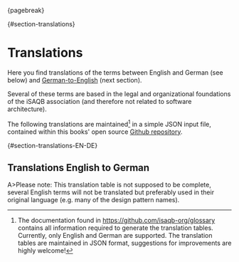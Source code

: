 {pagebreak}

{#section-translations}
# Translations

Here you find translations of the terms
between English and German (see below) and [German-to-English](#section-translations-DE-EN)
(next section).

Several of these terms are based in the legal and organizational foundations of the iSAQB association (and therefore not related to software architecture).

The following translations are maintained[^generateTranslation] in a simple JSON input file, contained within
this books' open source [Github repository](https://github.com/isaqb-org/glossary).

[^generateTranslation]: The documentation found in https://github.com/isaqb-org/glossary contains all information required to generate the translation tables. Currently, only English and German are supported.
    The translation tables are maintained in JSON format, suggestions for improvements are highly welcome!



{#section-translations-EN-DE}
## Translations English to German

A>Please note: This translation table is not supposed to be complete, several English terms will not be translated but preferably used in their original language (e.g. many of the design pattern names).
